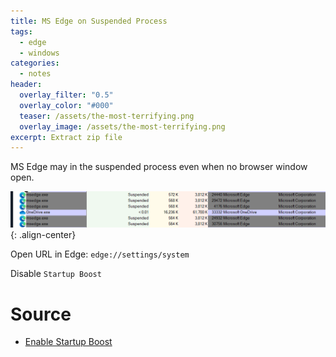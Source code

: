 ```yaml
---
title: MS Edge on Suspended Process
tags:
  - edge
  - windows
categories:
  - notes
header:
  overlay_filter: "0.5"
  overlay_color: "#000"
  teaser: /assets/the-most-terrifying.png
  overlay_image: /assets/the-most-terrifying.png
excerpt: Extract zip file 
---
```


MS Edge may in the suspended process even when no browser window open.

![image-center](/assets/2022/08/ms-edge-in-background.png){: .align-center}

Open URL in Edge: `edge://settings/system`

Disable `Startup Boost`

# Source

- [Enable Startup Boost](https://admx.help/?Category=EdgeChromium&Policy=Microsoft.Policies.Edge::StartupBoostEnabled_recommended)